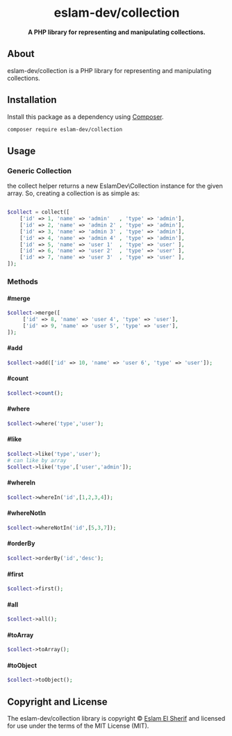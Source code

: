 <h1 align="center">eslam-dev/collection</h1>

<p align="center">
    <strong>A PHP library for representing and manipulating collections.</strong>
</p>

## About

eslam-dev/collection is a PHP library for representing and manipulating collections.

## Installation

Install this package as a dependency using [Composer](https://getcomposer.org).

```bash
composer require eslam-dev/collection
```

## Usage

### Generic Collection

the collect helper returns a new EslamDev\Collection instance for the given array. So, creating a collection is as simple as:

```php

$collect = collect([
    ['id' => 1, 'name' => 'admin'   , 'type' => 'admin'],
    ['id' => 2, 'name' => 'admin 2' , 'type' => 'admin'],
    ['id' => 3, 'name' => 'admin 3' , 'type' => 'admin'],
    ['id' => 4, 'name' => 'admin 4' , 'type' => 'admin'],
    ['id' => 5, 'name' => 'user 1'  , 'type' => 'user' ],
    ['id' => 6, 'name' => 'user 2'  , 'type' => 'user' ],
    ['id' => 7, 'name' => 'user 3'  , 'type' => 'user' ],
]);

```

### Methods


#### #merge

```php
$collect->merge([
     ['id' => 8, 'name' => 'user 4', 'type' => 'user'],
     ['id' => 9, 'name' => 'user 5', 'type' => 'user'],
]);
```

#### #add

```php
$collect->add(['id' => 10, 'name' => 'user 6', 'type' => 'user']);
```

#### #count

```php
$collect->count();
```

#### #where

```php
$collect->where('type','user');
```

#### #like

```php
$collect->like('type','user');
# can like by array
$collect->like('type',['user','admin']);
```

#### #whereIn

```php
$collect->whereIn('id',[1,2,3,4]);
```

#### #whereNotIn

```php
$collect->whereNotIn('id',[5,3,7]);
```

#### #orderBy

```php
$collect->orderBy('id','desc');
```

#### #first

```php
$collect->first();
```


#### #all

```php
$collect->all();
```

#### #toArray

```php
$collect->toArray();
```
#### #toObject

```php
$collect->toObject();
```
## Copyright and License

The eslam-dev/collection library is copyright © [Eslam El Sherif](https://eslamelsherif.com)
and licensed for use under the terms of the MIT License (MIT).

